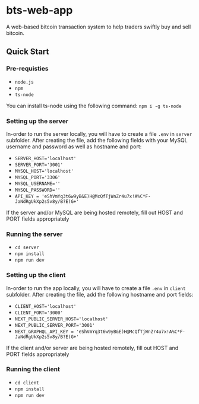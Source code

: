 # bts-web-app
A web-based bitcoin transaction system to help traders swiftly buy and sell bitcoin. 

## Quick Start
### Pre-requisties
 - ```node.js```
 - ```npm```
 - ```ts-node```

You can install ts-node using the following command:
```npm i -g ts-node```


### Setting up the server
In-order to run the server locally, you will have to create a file `.env` in `server` subfolder.
After creating the file, add the following fields with your MySQL username and password as well as hostname and port:
 - `SERVER_HOST='localhost'`
 - `SERVER_PORT='3001'`
 - `MYSQL_HOST='localhost'`
 - `MYSQL_PORT='3306'`
 - `MYSQL_USERNAME=''`
 - `MYSQL_PASSWORD=''`
 - `API_KEY = 'eShVmYq3t6w9yB&E)H@McQfTjWnZr4u7x!A%C*F-JaNdRgUkXp2s5v8y/B?E(G+'`

If the server and/or MySQL are being hosted remotely, fill out HOST and PORT fields appropriately

### Running the server
 - `cd server`
 - `npm install`
 - `npm run dev`


### Setting up the client
In-order to run the app locally, you will have to create a file `.env` in `client` subfolder.
After creating the file, add the following hostname and port fields:
 - `CLIENT_HOST='localhost'`
 - `CLIENT_PORT='3000'`
 - `NEXT_PUBLIC_SERVER_HOST='localhost'`
 - `NEXT_PUBLIC_SERVER_PORT='3001'`
 - `NEXT_GRAPHQL_API_KEY = 'eShVmYq3t6w9yB&E)H@McQfTjWnZr4u7x!A%C*F-JaNdRgUkXp2s5v8y/B?E(G+'`

If the client and/or server are being hosted remotely, fill out HOST and PORT fields appropriately


### Running the client
 - `cd client`
 - `npm install`
 - `npm run dev`
